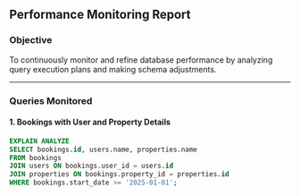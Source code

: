 ## Performance Monitoring Report

### Objective
To continuously monitor and refine database performance by analyzing query execution plans and making schema adjustments.

---

### Queries Monitored

#### 1. Bookings with User and Property Details
```sql
EXPLAIN ANALYZE
SELECT bookings.id, users.name, properties.name
FROM bookings
JOIN users ON bookings.user_id = users.id
JOIN properties ON bookings.property_id = properties.id
WHERE bookings.start_date >= '2025-01-01';
